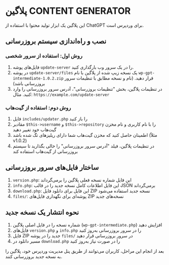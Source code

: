 # پلاگین CONTENT GENERATOR

این پلاگین یک ابزار تولید محتوا با استفاده از ChatGPT برای وردپرس است.

## نصب و راه‌اندازی سیستم بروزرسانی

### روش اول: استفاده از سرور شخصی

1. فایل‌های پوشه `update-server` را در یک سرور وب بارگذاری کنید.
2. در پوشه `update-server/files` یک نسخه زیپ شده از پلاگین با نام `wp-gpt-intermediate-1.0.2.zip` قرار دهید. (نام و نسخه مطابق با تنظیمات سرور بروزرسانی باشد)
3. در تنظیمات پلاگین، بخش "تنظیمات بروزرسانی"، آدرس سرور بروزرسانی را وارد کنید. مثال: `https://example.com/update-server`

### روش دوم: استفاده از گیت‌هاب

1. فایل `includes/updater.php` را باز کنید
2. مقادیر `$this->username` و `$this->repository` را با نام کاربری و نام مخزن گیت‌هاب خود تغییر دهید
3. اطمینان حاصل کنید که مخزن گیت‌هاب شما دارای ریلیزهای تگ شده باشد (مثلاً v1.0.2)
4. در تنظیمات پلاگین، فیلد "آدرس سرور بروزرسانی" را خالی بگذارید تا سیستم بروزرسانی از گیت‌هاب استفاده کند

## ساختار فایل‌های سرور بروزرسانی

1. `version.php`: این فایل شماره نسخه فعلی پلاگین را برمی‌گرداند
2. `info.php`: این فایل اطلاعات کامل نسخه جدید را در قالب JSON برمی‌گرداند
3. `download.php`: این فایل برای دانلود فایل ZIP نسخه جدید استفاده می‌شود
4. `files/`: پوشه‌ای برای نگهداری فایل‌های ZIP نسخه‌های جدید

## نحوه انتشار یک نسخه جدید

1. شماره نسخه را در فایل اصلی پلاگین (`wp-gpt-intermediate.php`) افزایش دهید
2. فایل‌های `version.php` و `info.php` را در سرور بروزرسانی به‌روز کنید
3. فایل ZIP جدید را در پوشه `files/` در سرور بروزرسانی قرار دهید
4. مسیر دانلود در `download.php` را در صورت نیاز به‌روز کنید

بعد از انجام این مراحل، کاربران می‌توانند از طریق پنل مدیریت وردپرس خود، پلاگین را به نسخه جدید بروزرسانی کنند. 
